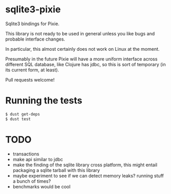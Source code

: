 sqlite3-pixie
=============

Sqlite3 bindings for Pixie.

This library is not ready to be used in general unless you like bugs and probable interface changes.

In particular, this almost certainly does not work on Linux at the moment.

Presumably in the future Pixie will have a more uniform interface across different SQL database, like Clojure has jdbc, so this is sort of temporary (in its current form, at least).

Pull requests welcome!

Running the tests
=================

```bash
$ dust get-deps
$ dust test
```

TODO
====

* transactions
* make api similar to jdbc
* make the finding of the sqlite library cross platform, this might entail packaging a sqlite tarball with this library
* maybe experiment to see if we can detect memory leaks? running stuff a bunch of times?
* benchmarks would be cool
